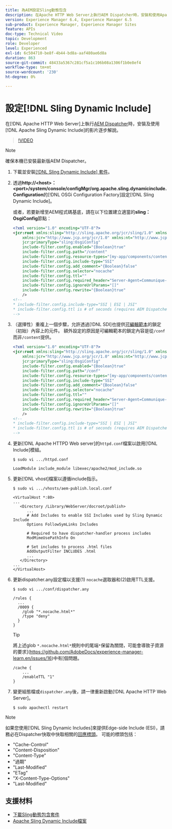 ```yaml
---
title: 為AEM設定Sling動態包含
description: 在Apache HTTP Web Server上執行AEM Dispatcher時，安裝和使用Apache Sling Dynamic Include的影片逐步說明。
version: Experience Manager 6.4, Experience Manager 6.5
sub-product: Experience Manager, Experience Manager Sites
feature: APIs
doc-type: Technical Video
topic: Development
role: Developer
level: Experienced
exl-id: 6c504710-be8f-4b44-bd8a-aaf480ae6d8a
duration: 863
source-git-commit: 48433a5367c281cf5a1c106b08a1306f1b0e8ef4
workflow-type: tm+mt
source-wordcount: '230'
ht-degree: 0%

---
```


# 設定[!DNL Sling Dynamic Include]

在[!DNL Apache HTTP Web Server]上執行[AEM Dispatcher](https://experienceleague.adobe.com/docs/experience-manager-dispatcher/using/dispatcher.html?lang=zh-Hant)時，安裝及使用[!DNL Apache Sling Dynamic Include]的影片逐步解說。

>[!VIDEO](https://video.tv.adobe.com/v/17040?quality=12&learn=on)

>[!NOTE]
>
> 確保本機已安裝最新版AEM Dispatcher。

1. 下載並安裝[[!DNL Sling Dynamic Include] 套件](https://sling.apache.org/downloads.cgi)。
1. 透過&#x200B;**http://&lt;host>：&lt;port>/system/console/configMgr/org.apache.sling.dynamicinclude.Configuration**&#x200B;的[!DNL OSGi Configuration Factory]設定[!DNL Sling Dynamic Include]。

   或者，若要新增至AEM程式碼基底，請在以下位置建立適當的&#x200B;**sling：OsgiConfig**&#x200B;節點：

   ```xml
   <?xml version="1.0" encoding="UTF-8"?>
   <jcr:root xmlns:sling="http://sling.apache.org/jcr/sling/1.0" xmlns:cq="http://www.day.com/jcr/cq/1.0"
       xmlns:jcr="http://www.jcp.org/jcr/1.0" xmlns:nt="http://www.jcp.org/jcr/nt/1.0"
       jcr:primaryType="sling:OsgiConfig"
       include-filter.config.enabled="{Boolean}true"
       include-filter.config.path="/content"
       include-filter.config.resource-types="[my-app/components/content/highly-dynamic]"
       include-filter.config.include-type="SSI" 
       include-filter.config.add_comment="{Boolean}false"
       include-filter.config.selector="nocache"
       include-filter.config.ttl=""
       include-filter.config.required_header="Server-Agent=Communique-Dispatcher"
       include-filter.config.ignoreUrlParams="[]"
       include-filter.config.rewrite="{Boolean}true"
       />
   <!--
   * include-filter.config.include-type="SSI | ESI | JSI"
   * include-filter.config.ttl is # of seconds (requires AEM Dispatcher 4.1.11+)
   -->
   ```

1. （選擇性）重複上一個步驟，允許透過[!DNL SDI]也提供[可編輯範本](https://helpx.adobe.com/experience-manager/6-5/sites/developing/using/page-templates-editable.html)的鎖定（初始）內容上的元件。 額外設定的原因是可編輯範本的鎖定內容是從`/conf`而非`/content`提供。

   ```xml
   <?xml version="1.0" encoding="UTF-8"?>
   <jcr:root xmlns:sling="http://sling.apache.org/jcr/sling/1.0" xmlns:cq="http://www.day.com/jcr/cq/1.0"
       xmlns:jcr="http://www.jcp.org/jcr/1.0" xmlns:nt="http://www.jcp.org/jcr/nt/1.0"
       jcr:primaryType="sling:OsgiConfig"
       include-filter.config.enabled="{Boolean}true"
       include-filter.config.path="/conf"
       include-filter.config.resource-types="[my-app/components/content/highly-dynamic]"
       include-filter.config.include-type="SSI" 
       include-filter.config.add_comment="{Boolean}false"
       include-filter.config.selector="nocache"
       include-filter.config.ttl=""
       include-filter.config.required_header="Server-Agent=Communique-Dispatcher"
       include-filter.config.ignoreUrlParams="[]"
       include-filter.config.rewrite="{Boolean}true"
       />
   <!--
   * include-filter.config.include-type="SSI | ESI | JSI"
   * include-filter.config.ttl is # of seconds (requires AEM Dispatcher 4.1.11+)
   -->
   ```

1. 更新[!DNL Apache HTTPD Web server]的`httpd.conf`檔案以啟用[!DNL Include]模組。

   ```shell
   $ sudo vi .../httpd.conf
   ```

   ```shell
   LoadModule include_module libexec/apache2/mod_include.so
   ```

1. 更新[!DNL vhost]檔案以遵循include指示。

   ```shell
   $ sudo vi .../vhosts/aem-publish.local.conf
   ```

   ```shell
   <VirtualHost *:80>
   ...
      <Directory /Library/WebServer/docroot/publish>
         ...
         # Add Includes to enable SSI Includes used by Sling Dynamic Include
         Options FollowSymLinks Includes
   
         # Required to have dispatcher-handler process includes
         ModMimeUsePathInfo On
   
         # Set includes to process .html files
         AddOutputFilter INCLUDES .html
         ...
      </Directory>
   ...
   </VirtualHost>
   ```

1. 更新dispatcher.any設定檔以支援(1) `nocache`選取器和(2)啟用TTL支援。

   ```shell
   $ sudo vi .../conf/dispatcher.any
   ```

   ```shell
   /rules {
     ...
     /0009 {
       /glob "*.nocache.html*"
       /type "deny"
     } 
   }
   ```

   >[!TIP]
   >
   > 將上述glob `*.nocache.html*`規則中的尾端`*`保留為關閉，可能會導致子資源的要求](https://github.com/AdobeDocs/experience-manager-learn.en/issues/16)中有[個問題。

   ```shell
   /cache {
       ...
       /enableTTL "1"
   }
   ```

1. 變更組態檔或`dispatcher.any`後，請一律重新啟動[!DNL Apache HTTP Web Server]。

   ```shell
   $ sudo apachectl restart
   ```

>[!NOTE]
>
>如果您使用[!DNL Sling Dynamic Includes]來提供Edge-side Include (ESI)，請務必在Dispatcher快取中快取相關的[回應標頭](https://experienceleague.adobe.com/docs/experience-manager-dispatcher/using/configuring/dispatcher-configuration.html#CachingHTTPResponseHeaders)。 可能的標頭包括：
>
>* &quot;Cache-Control&quot;
>* &quot;Content-Disposition&quot;
>* &quot;Content-Type&quot;
>* &quot;過期&quot;
>* &quot;Last-Modified&quot;
>* &quot;ETag&quot;
>* &quot;X-Content-Type-Options&quot;
>* &quot;Last-Modified&quot;
>

## 支援材料

* [下載Sling動態包含套件](https://sling.apache.org/downloads.cgi)
* [Apache Sling Dynamic Include檔案](https://github.com/Cognifide/Sling-Dynamic-Include)
